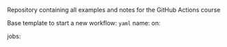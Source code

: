 Repository containing all examples and notes for the GitHub Actions course

Base template to start a new workflow:
``yaml``
name:
on:

jobs: